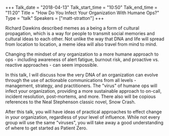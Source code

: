 +++
Talk_date = "2018-04-13"
Talk_start_time = "10:50"
Talk_end_time = "11:20"
Title = "How Do You Infect Your Organization With Humane Ops?"
Type = "talk"
Speakers = ["matt-stratton"]
+++

Richard Dawkins described memes as a being a form of cultural propagation, which is a way for people to transmit social memories and cultural ideas to each other. Not unlike the way that DNA and life will spread from location to location, a meme idea will also travel from mind to mind.

Changing the mindset of any organization to a more humane approach to ops - including awareness of alert fatigue, burnout risk, and proactive vs. reactive approaches - can seem impossible.

In this talk, I will discuss how the very DNA of an organization can evolve through the use of actionable communications from all levels - management, strategy, and practitioners. The "virus" of humane ops will infect your organization, providing a more sustainable approach to on-call, incident resolution, post-mortems, and more. There also will be copious references to the Neal Stephenson classic novel, Snow Crash.

After this talk, you will have ideas of practical approaches to effect change in your organization, regardless of your level of influence. While not every group will use the same "viruses", you will take away a good understanding of where to get started as Patient Zero.
